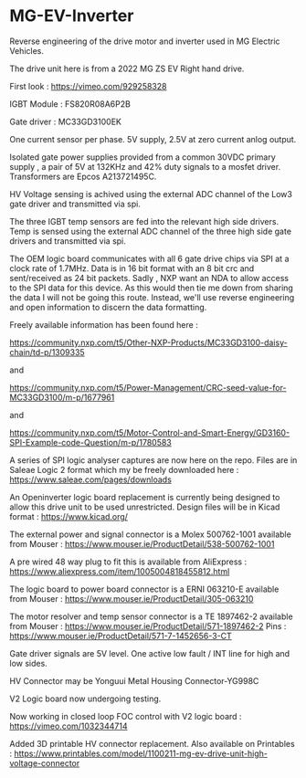 # MG-EV-Inverter
Reverse engineering of the drive motor and inverter used in MG Electric Vehicles.

The drive unit here is from a 2022 MG ZS EV Right hand drive. 

First look : https://vimeo.com/929258328

IGBT Module : FS820R08A6P2B

Gate driver : MC33GD3100EK

One current sensor per phase. 5V supply, 2.5V at zero current anlog output.

Isolated gate power supplies provided from a common 30VDC primary supply , a pair of 5V at 132KHz and 42% duty signals to a mosfet driver. Transformers are Epcos A213721495C.

HV Voltage sensing is achived using the external ADC channel of the Low3 gate driver and transmitted via spi.

The three IGBT temp sensors are fed into the relevant high side drivers. Temp is sensed using the external ADC channel of the  three high side gate drivers and transmitted via spi.

The OEM logic board communicates with all 6 gate drive chips via SPI at a clock rate of 1.7MHz. Data is in 16 bit format with an 8 bit crc and sent/received as 24 bit packets.
Sadly , NXP want an NDA to allow access to the SPI data for this device. As this would then tie me down from sharing the data I will not be going this route. Instead, we'll use reverse engineering and open
information to discern the data formatting.

Freely available information has been found here :

https://community.nxp.com/t5/Other-NXP-Products/MC33GD3100-daisy-chain/td-p/1309335

and

https://community.nxp.com/t5/Power-Management/CRC-seed-value-for-MC33GD3100/m-p/1677961

and

https://community.nxp.com/t5/Motor-Control-and-Smart-Energy/GD3160-SPI-Example-code-Question/m-p/1780583

A series of SPI logic analyser captures are now here on the repo. Files are in Saleae Logic 2 format which my be freely downloaded here : https://www.saleae.com/pages/downloads

An Openinverter logic board replacement is currently being designed to allow this drive unit to be used unrestricted. Design files will be in Kicad format : https://www.kicad.org/

The external power and signal connector is a Molex 500762-1001 available from Mouser : https://www.mouser.ie/ProductDetail/538-500762-1001

A pre wired 48 way plug to fit this is available from AliExpress : 
https://www.aliexpress.com/item/1005004818455812.html

The logic board to power board connector is a ERNI 063210-E available from Mouser : https://www.mouser.ie/ProductDetail/305-063210

The motor resolver and temp sensor connector is a TE 1897462-2 available from Mouser : https://www.mouser.ie/ProductDetail/571-1897462-2
Pins : https://www.mouser.ie/ProductDetail/571-7-1452656-3-CT

Gate driver signals are 5V level. One active low fault / INT line for high and low sides.

HV Connector may be Yonguui Metal Housing Connector-YG998C

V2 Logic board now undergoing testing.

Now working in closed loop FOC control with V2 logic board : https://vimeo.com/1032344714

Added 3D printable HV connector replacement. Also available on Printables : https://www.printables.com/model/1100211-mg-ev-drive-unit-high-voltage-connector



